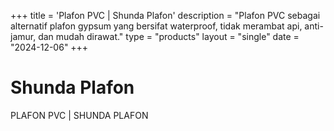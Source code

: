 +++
title = 'Plafon PVC | Shunda Plafon'
description = "Plafon PVC sebagai alternatif plafon gypsum yang bersifat waterproof, tidak merambat api, anti-jamur, dan mudah dirawat."
type = "products"
layout = "single"
date = "2024-12-06"
+++

# Shunda Plafon

PLAFON PVC | SHUNDA PLAFON